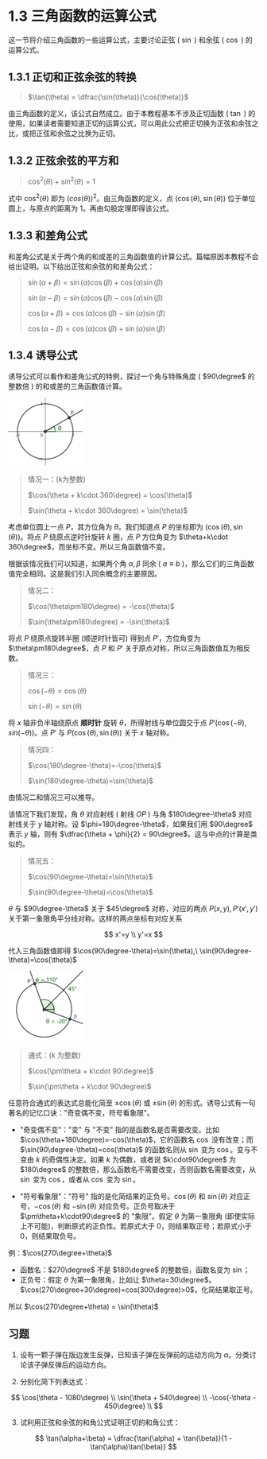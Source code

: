 # 1.3 三角函数的运算公式

这一节将介绍三角函数的一些运算公式，主要讨论正弦 ( $\sin$ ) 和余弦 ( $\cos$ ) 的运算公式。

## 1.3.1 正切和正弦余弦的转换

> $\tan(\theta) = \dfrac{\sin(\theta)}{\cos(\theta)}$

由三角函数的定义，该公式自然成立。由于本教程基本不涉及正切函数 ( $\tan$ ) 的使用，如果读者需要知道正切的运算公式，可以用此公式把正切换为正弦和余弦之比，或把正弦和余弦之比换为正切。

## 1.3.2 正弦余弦的平方和

> $\cos^2(\theta) + sin^2(\theta) = 1$

式中 $\cos^2(\theta)$ 即为 $(cos(\theta))^2$。由三角函数的定义，点 $(\cos(\theta),\sin(\theta))$ 位于单位圆上，与原点的距离为 $1$。再由勾股定理即得该公式。

## 1.3.3 和差角公式

和差角公式是关于两个角的和或差的三角函数值的计算公式。篇幅原因本教程不会给出证明。以下给出正弦和余弦的和差角公式：

> $\sin(\alpha+\beta) = \sin(\alpha)\cos(\beta) + \cos(\alpha)\sin(\beta)$
>
> $\sin(\alpha-\beta) = \sin(\alpha)\cos(\beta) - \cos(\alpha)\sin(\beta)$
>
> $\cos(\alpha+\beta) = \cos(\alpha)\cos(\beta) - \sin(\alpha)\sin(\beta)$
>
> $\cos(\alpha-\beta) = \cos(\alpha)\cos(\beta) + \sin(\alpha)\sin(\beta)$

## 1.3.4 诱导公式

诱导公式可以看作和差角公式的特例，探讨一个角与特殊角度 ( $90\degree$ 的整数倍 ) 的和或差的三角函数值计算。

<img src="assert/image-11.png" width="150px" />

>  情况一：($k$为整数)
> 
> $\cos(\theta + k\cdot 360\degree) = \cos(\theta)$
> 
> $\sin(\theta + k\cdot 360\degree) = \sin(\theta)$

考虑单位圆上一点 $P$，其方位角为 $\theta$。我们知道点 $P$ 的坐标即为 $(\cos(\theta),\sin(\theta))$。将点 $P$ 绕原点逆时针旋转 $k$ 圈，点 $P$ 方位角变为 $\theta+k\cdot 360\degree$，而坐标不变。所以三角函数值不变。

根据该情况我们可以知道，如果两个角 $\alpha,\beta$ 同余 ( $a \equiv b$ )，那么它们的三角函数值完全相同。这是我们引入同余概念的主要原因。

> 情况二：
> 
> $\cos(\theta\pm180\degree) = -\cos(\theta)$
> 
> $\sin(\theta\pm180\degree) = -\sin(\theta)$

将点 $P$ 绕原点旋转半圈 (顺逆时针皆可) 得到点 $P'$，方位角变为 $\theta\pm180\degree$，点 $P$ 和 $P'$ 关于原点对称，所以三角函数值互为相反数。

> 情况三：
> 
> $\cos(-\theta)=\cos(\theta)$
> 
> $\sin(-\theta)=\sin(\theta)$

将 $x$ 轴非负半轴绕原点 **顺时针** 旋转 $\theta$，所得射线与单位圆交于点 $P'(\cos(-\theta),sin(-\theta))$。点 $P'$ 与 $P(\cos(\theta),\sin(\theta))$ 关于 $x$ 轴对称。

> 情况四：
> 
> $\cos(180\degree-\theta)=-\cos(\theta)$
> 
> $\sin(180\degree-\theta)=\sin(\theta)$

由情况二和情况三可以推导。

该情况下我们发现，角 $\theta$ 对应射线 ( 射线 $OP$ ) 与角 $180\degree-\theta$ 对应射线关于 $y$ 轴对称。设 $\phi=180\degree-\theta$，如果我们用 $90\degree$ 表示 $y$ 轴，则有 $\dfrac{\theta + \phi}{2} = 90\degree$。这与中点的计算是类似的。

> 情况五：
> 
> $\cos(90\degree-\theta)=\sin(\theta)$
> 
> $\sin(90\degree-\theta)=\cos(\theta)$

$\theta$ 与 $90\degree-\theta$ 关于 $45\degree$ 对称，对应的两点 $P(x,y),P'(x',y')$ 关于第一象限角平分线对称。这样的两点坐标有对应关系

$$ x'=y \\ y'=x $$

代入三角函数值即得 $\cos(90\degree-\theta)=\sin(\theta),\ \sin(90\degree-\theta)=\cos(\theta)$

<img src="assert/image-13.png" width="150px" />

> 通式：($k$ 为整数)
> 
> $\cos(\pm\theta + k\cdot 90\degree)$
> 
> $\sin(\pm\theta + k\cdot 90\degree)$

任意符合通式的表达式总能化简至 $\pm\cos(\theta)$ 或 $\pm\sin(\theta)$ 的形式。诱导公式有一句著名的记忆口诀："奇变偶不变，符号看象限"。

- "奇变偶不变"："变" 与 "不变" 指的是函数名是否需要改变。比如 $\cos(\theta+180\degree)=-cos(\theta)$，它的函数名 $\cos$ 没有改变；而 $\sin(90\degree-\theta)=cos(\theta)$ 的函数名则从 $\sin$ 变为 $\cos$。变与不变由 $k$ 的奇偶性决定。如果 $k$ 为偶数，或者说 $k\cdot90\degree$ 为 $180\degree$ 的整数倍，那么函数名不需要改变，否则函数名需要改变，从 $\sin$ 变为 $\cos$，或者从 $\cos$ 变为 $\sin$。

- "符号看象限"："符号" 指的是化简结果的正负号。$\cos(\theta)$ 和 $\sin(\theta)$ 对应正号，$-\cos(\theta)$ 和 $-\sin(\theta)$ 对应负号。正负号取决于 $\pm\theta+k\cdot90\degree$ 的 "象限"。假定 $\theta$ 为第一象限角 (即使实际上不可能)，判断原式的正负性。若原式大于 $0$，则结果取正号；若原式小于 $0$，则结果取负号。

例：$\cos(270\degree+\theta)$

- 函数名：$270\degree$ 不是 $180\degree$ 的整数倍，函数名变为 $\sin$；
- 正负号：假定 $\theta$ 为第一象限角，比如让 $\theta=30\degree$。$\cos(270\degree+30\degree)=cos(300\degree)>0$，化简结果取正号。

所以 $\cos(270\degree+\theta) = \sin(\theta)$

## 习题

1. 设有一颗子弹在版边发生反弹，已知该子弹在反弹前的运动方向为 $\alpha$。分类讨论该子弹反弹后的运动方向。

2. 分别化简下列表达式：

$$
\cos(\theta - 1080\degree) \\
\sin(\theta + 540\degree) \\
-\cos(-\theta - 450\degree) \\
$$

3. 试利用正弦和余弦的和角公式证明正切的和角公式：

$$
\tan(\alpha+\beta) = \dfrac{\tan(\alpha) + \tan(\beta)}{1 - \tan(\alpha)\tan(\beta)}
$$
